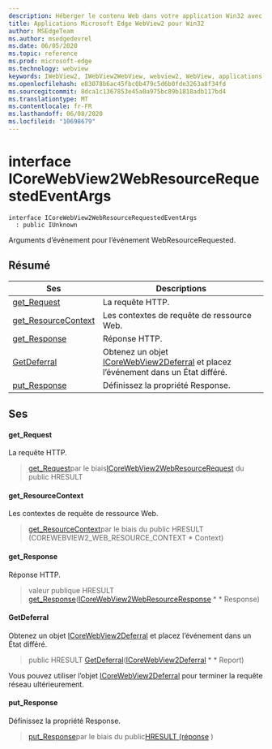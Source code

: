 ```yaml
---
description: Héberger le contenu Web dans votre application Win32 avec le contrôle Microsoft Edge WebView2
title: Applications Microsoft Edge WebView2 pour Win32
author: MSEdgeTeam
ms.author: msedgedevrel
ms.date: 06/05/2020
ms.topic: reference
ms.prod: microsoft-edge
ms.technology: webview
keywords: IWebView2, IWebView2WebView, webview2, WebView, applications Win32, Win32, Edge, ICoreWebView2, ICoreWebView2Controller, contrôle de navigateur, html Edge
ms.openlocfilehash: e83078b6ac45fbc0b479c5d6b0fde3263a8f34fd
ms.sourcegitcommit: 8dca1c1367853e45a0a975bc89b1818adb117bd4
ms.translationtype: MT
ms.contentlocale: fr-FR
ms.lasthandoff: 06/08/2020
ms.locfileid: "10698679"
---
```

# interface ICoreWebView2WebResourceRequestedEventArgs 

```
interface ICoreWebView2WebResourceRequestedEventArgs
  : public IUnknown
```

Arguments d’événement pour l’événement WebResourceRequested.

## Résumé

 Ses                        | Descriptions
--------------------------------|---------------------------------------------
[get_Request](#get_request) | La requête HTTP.
[get_ResourceContext](#get_resourcecontext) | Les contextes de requête de ressource Web.
[get_Response](#get_response) | Réponse HTTP.
[GetDeferral](#getdeferral) | Obtenez un objet [ICoreWebView2Deferral](icorewebview2deferral.md) et placez l’événement dans un État différé.
[put_Response](#put_response) | Définissez la propriété Response.

## Ses

#### get_Request 

La requête HTTP.

> [get_Request](#get_request)par le biais[ICoreWebView2WebResourceRequest](icorewebview2webresourcerequest.md) du public HRESULT

#### get_ResourceContext 

Les contextes de requête de ressource Web.

> [get_ResourceContext](#get_resourcecontext)par le biais du public HRESULT (COREWEBVIEW2_WEB_RESOURCE_CONTEXT * Context)

#### get_Response 

Réponse HTTP.

> valeur publique HRESULT [get_Response](#get_response)([ICoreWebView2WebResourceResponse](icorewebview2webresourceresponse.md) * * Response)

#### GetDeferral 

Obtenez un objet [ICoreWebView2Deferral](icorewebview2deferral.md) et placez l’événement dans un État différé.

> public HRESULT [GetDeferral](#getdeferral)([ICoreWebView2Deferral](icorewebview2deferral.md) * * Report)

Vous pouvez utiliser l’objet [ICoreWebView2Deferral](icorewebview2deferral.md) pour terminer la requête réseau ultérieurement.

#### put_Response 

Définissez la propriété Response.

> [put_Response](#put_response)par le biais du public[HRESULT (réponse](icorewebview2webresourceresponse.md) )

